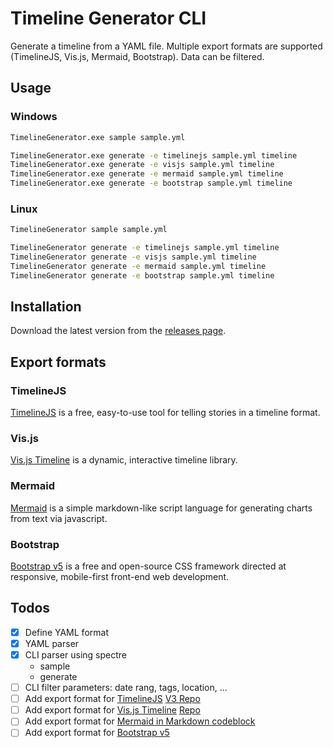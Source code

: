# Timeline Generator CLI

Generate a timeline from a YAML file. Multiple export formats are supported (TimelineJS, Vis.js, Mermaid, Bootstrap). Data can be filtered.

## Usage

### Windows

```cmd
TimelineGenerator.exe sample sample.yml

TimelineGenerator.exe generate -e timelinejs sample.yml timeline
TimelineGenerator.exe generate -e visjs sample.yml timeline
TimelineGenerator.exe generate -e mermaid sample.yml timeline
TimelineGenerator.exe generate -e bootstrap sample.yml timeline
```

### Linux

```bash
TimelineGenerator sample sample.yml

TimelineGenerator generate -e timelinejs sample.yml timeline
TimelineGenerator generate -e visjs sample.yml timeline
TimelineGenerator generate -e mermaid sample.yml timeline
TimelineGenerator generate -e bootstrap sample.yml timeline
```

## Installation

Download the latest version from the [releases page](https://github.com/spech66/timelinegenerator/releases).

## Export formats

### TimelineJS

[TimelineJS](https://timeline.knightlab.com/) is a free, easy-to-use tool for telling stories in a timeline format.

### Vis.js

[Vis.js Timeline](https://visjs.github.io/vis-timeline/examples/timeline/) is a dynamic, interactive timeline library.

### Mermaid

[Mermaid](https://mermaid.js.org/syntax/timeline.html) is a simple markdown-like script language for generating charts from text via javascript.

### Bootstrap

[Bootstrap v5](https://getbootstrap.com/docs/5.3/components/card/) is a free and open-source CSS framework directed at responsive, mobile-first front-end web development.

## Todos

- [x] Define YAML format
- [x] YAML parser
- [x] CLI parser using spectre
    - sample
	- generate
- [ ] CLI filter parameters: date rang, tags, location, ...
- [ ] Add export format for [TimelineJS](https://timeline.knightlab.com/) [V3 Repo](https://github.com/NUKnightLab/TimelineJS3)
- [ ] Add export format for	[Vis.js Timeline](https://visjs.github.io/vis-timeline/) [Repo](https://github.com/visjs/vis-timeline)
- [ ] Add export format for [Mermaid in Markdown codeblock](https://mermaid.js.org/syntax/timeline.html)
- [ ] Add export format for [Bootstrap v5](https://getbootstrap.com/docs/5.3/components/card/)
